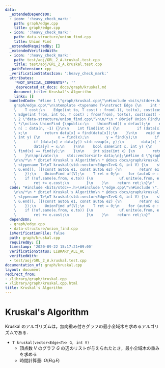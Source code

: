 ```yaml
---
data:
  _extendedDependsOn:
  - icon: ':heavy_check_mark:'
    path: graph/edge.cpp
    title: graph/edge.cpp
  - icon: ':heavy_check_mark:'
    path: data-structure/union_find.cpp
    title: Union Find
  _extendedRequiredBy: []
  _extendedVerifiedWith:
  - icon: ':heavy_check_mark:'
    path: test/aoj/GRL_2_A.kruskal.test.cpp
    title: test/aoj/GRL_2_A.kruskal.test.cpp
  _pathExtension: cpp
  _verificationStatusIcon: ':heavy_check_mark:'
  attributes:
    '*NOT_SPECIAL_COMMENTS*': ''
    _deprecated_at_docs: docs/graph/kruskal.md
    document_title: Kruskal's Algorithm
    links: []
  bundledCode: "#line 1 \"graph/kruskal.cpp\"\n#include <bits/stdc++.h>\n#line 2 \"\
    graph/edge.cpp\"\n\ntemplate <typename T>\nstruct Edge {\n    int from, to;\n\
    \    T cost;\n    Edge(int to, T cost) : from(-1), to(to), cost(cost) {}\n   \
    \ Edge(int from, int to, T cost) : from(from), to(to), cost(cost) {}\n};\n#line\
    \ 2 \"data-structure/union_find.cpp\"\n\n/*\n * @brief Union Find\n * @docs docs/data-structure/union_find.md\n\
    \ */\nclass UnionFind {\npublic:\n    UnionFind() = default;\n    explicit UnionFind(int\
    \ n) : data(n, -1) {}\n\n    int find(int x) {\n        if (data[x] < 0) return\
    \ x;\n        return data[x] = find(data[x]);\n    }\n\n    void unite(int x,\
    \ int y) {\n        x = find(x);\n        y = find(y);\n        if (x == y) return;\n\
    \        if (data[x] > data[y]) std::swap(x, y);\n        data[x] += data[y];\n\
    \        data[y] = x;\n    }\n\n    bool same(int x, int y) {\n        return\
    \ find(x) == find(y);\n    }\n\n    int size(int x) {\n        return -data[find(x)];\n\
    \    }\n\nprivate:\n    std::vector<int> data;\n};\n#line 4 \"graph/kruskal.cpp\"\
    \n\n/*\n * @brief Kruskal's Algorithm\n * @docs docs/graph/kruskal.md\n */\ntemplate\
    \ <typename T>\nT kruskal(std::vector<Edge<T>>& G, int V) {\n    std::sort(G.begin(),\
    \ G.end(), [](const auto& e1, const auto& e2) {\n        return e1.cost < e2.cost;\n\
    \    });\n    UnionFind uf(V);\n    T ret = 0;\n    for (auto& e : G) {\n    \
    \    if (!uf.same(e.from, e.to)) {\n            uf.unite(e.from, e.to);\n    \
    \        ret += e.cost;\n        }\n    }\n    return ret;\n}\n"
  code: "#include <bits/stdc++.h>\n#include \"edge.cpp\"\n#include \"../data-structure/union_find.cpp\"\
    \n\n/*\n * @brief Kruskal's Algorithm\n * @docs docs/graph/kruskal.md\n */\ntemplate\
    \ <typename T>\nT kruskal(std::vector<Edge<T>>& G, int V) {\n    std::sort(G.begin(),\
    \ G.end(), [](const auto& e1, const auto& e2) {\n        return e1.cost < e2.cost;\n\
    \    });\n    UnionFind uf(V);\n    T ret = 0;\n    for (auto& e : G) {\n    \
    \    if (!uf.same(e.from, e.to)) {\n            uf.unite(e.from, e.to);\n    \
    \        ret += e.cost;\n        }\n    }\n    return ret;\n}"
  dependsOn:
  - graph/edge.cpp
  - data-structure/union_find.cpp
  isVerificationFile: false
  path: graph/kruskal.cpp
  requiredBy: []
  timestamp: '2020-09-22 15:17:21+09:00'
  verificationStatus: LIBRARY_ALL_AC
  verifiedWith:
  - test/aoj/GRL_2_A.kruskal.test.cpp
documentation_of: graph/kruskal.cpp
layout: document
redirect_from:
- /library/graph/kruskal.cpp
- /library/graph/kruskal.cpp.html
title: Kruskal's Algorithm
---
```

# Kruskal's Algorithm

Kruskal のアルゴリズムは，無向重み付きグラフの最小全域木を求めるアルゴリズムである．

- `T kruskal(vector<Edge<T>> G, int V)`
    - 頂点数 $V$ のグラフ $G$ の辺のリストが与えられたとき，最小全域木の重みを求める
    - 時間計算量: $O(E\lg E)$